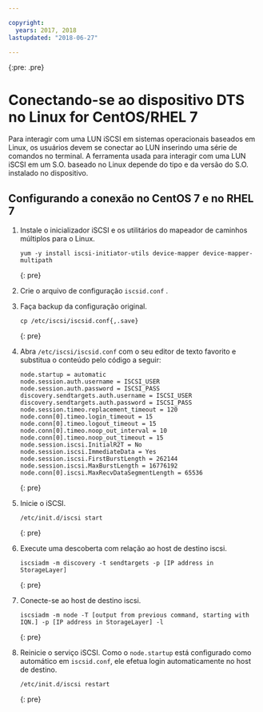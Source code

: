 ```yaml
---

copyright:
  years: 2017, 2018
lastupdated: "2018-06-27"

---
```

{:pre: .pre}

# Conectando-se ao dispositivo DTS no Linux for CentOS/RHEL 7

Para interagir com uma LUN iSCSI em sistemas operacionais baseados em Linux, os usuários devem se conectar ao LUN inserindo uma série de comandos no terminal. 
A ferramenta usada para interagir com uma LUN iSCSI em um S.O. baseado no Linux depende do tipo e da versão do S.O. instalado no dispositivo.

## Configurando a conexão no CentOS 7 e no RHEL 7

1. Instale o inicializador iSCSI e os utilitários do mapeador de caminhos múltiplos para o Linux.
   ```
   yum -y install iscsi-initiator-utils device-mapper device-mapper-multipath
   ```
   {: pre}

2. Crie o arquivo de configuração  ` iscsid.conf ` .

3. Faça backup da configuração original.
   ```
   cp /etc/iscsi/iscsid.conf{,.save}
   ```
   {: pre}

4. Abra `/etc/iscsi/iscsid.conf` com o seu editor de texto favorito e substitua o conteúdo pelo código a seguir:
   ```
   node.startup = automatic
   node.session.auth.username = ISCSI_USER
   node.session.auth.password = ISCSI_PASS
   discovery.sendtargets.auth.username = ISCSI_USER
   discovery.sendtargets.auth.password = ISCSI_PASS
   node.session.timeo.replacement_timeout = 120
   node.conn[0].timeo.login_timeout = 15
   node.conn[0].timeo.logout_timeout = 15
   node.conn[0].timeo.noop_out_interval = 10
   node.conn[0].timeo.noop_out_timeout = 15
   node.session.iscsi.InitialR2T = No
   node.session.iscsi.ImmediateData = Yes
   node.session.iscsi.FirstBurstLength = 262144
   node.session.iscsi.MaxBurstLength = 16776192
   node.conn[0].iscsi.MaxRecvDataSegmentLength = 65536
   ```
   {: pre}

5. Inicie o iSCSI.<br/>
   ```
   /etc/init.d/iscsi start
   ```
   {: pre}

6. Execute uma descoberta com relação ao host de destino iscsi.<br/>
   ```
   iscsiadm -m discovery -t sendtargets -p [IP address in StorageLayer]
   ```
   {: pre}

7. Conecte-se ao host de destino iscsi.<br/>
   ```
   iscsiadm -m node -T [output from previous command, starting with IQN.] -p [IP address in StorageLayer] -l
   ```
   {: pre}

8. Reinicie o serviço iSCSI. Como o `node.startup` está configurado como automático em `iscsid.conf`, ele efetua login automaticamente no host de destino.<br/>
   ```
   /etc/init.d/iscsi restart
   ```
   {: pre}
